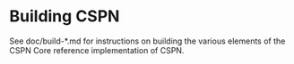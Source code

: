 Building CSPN
=================

See doc/build-*.md for instructions on building the various
elements of the CSPN Core reference implementation of CSPN.
